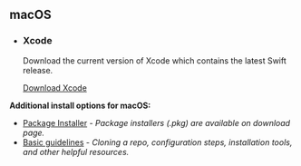 ## macOS

<ul class="install-instruction">
  <li class="resource featured">
    <h3>Xcode</h3>
    <p class="description">
       Download the current version of Xcode which contains the latest Swift release. 
    </p>
    <a href="https://itunes.apple.com/app/xcode/id497799835" class="cta-secondary">Download Xcode</a>
  </li>
</ul>

**Additional install options for macOS:** 

* [Package Installer](/install/macos#installation-via-swiftorg-package-installer) - *Package installers (.pkg) are available on download page.*
* [Basic guidelines](/install/macos#installation-via-swiftorg-package-installer) - *Cloning a repo, configuration steps, installation tools, and other helpful resources.*
